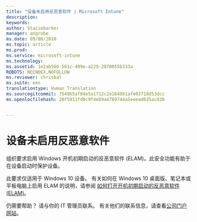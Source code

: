 ```yaml
---
title: "设备未启用反恶意软件 | Microsoft Intune"
description: 
keywords: 
author: Staciebarker
manager: angrobe
ms.date: 09/08/2016
ms.topic: article
ms.prod: 
ms.service: microsoft-intune
ms.technology: 
ms.assetid: 1e2ab566-561c-499e-a229-2870055b333a
ROBOTS: NOINDEX,NOFOLLOW
ms.reviewer: chrisbal
ms.suite: ems
translationtype: Human Translation
ms.sourcegitcommit: 7549b5af84e5a1712c2e1649b1afe03718d53dcc
ms.openlocfilehash: 20f5911fd0c9f4eb9a4789744a5eeead635acd30


---
```



# 设备未启用反恶意软件

组织要求启用 Windows 开机初期启动的反恶意软件 (ELAM)。此安全功能有助于在设备启动时保护设备。

此要求仅适用于 Windows 10 设备。 有关如何在 Windows 10 桌面版、笔记本或平板电脑上启用 ELAM 的说明，请参阅 [如何打开开机初期启动的反恶意软件 (ELAM)](https://gallery.technet.microsoft.com/How-to-turn-on-Early-84552ec5)。

仍需要帮助？ 请与你的 IT 管理员联系。 有关他们的联系信息，请查看[公司门户网站](http://portal.manage.microsoft.com)。





<!--HONumber=Sep16_HO2-->


